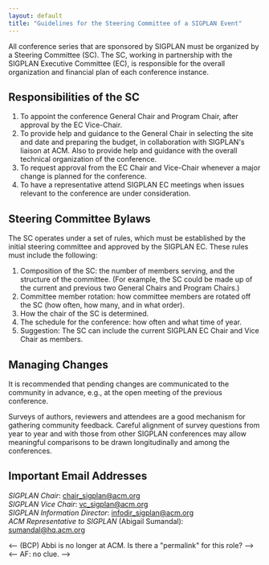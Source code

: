 ```yaml
---
layout: default
title: "Guidelines for the Steering Committee of a SIGPLAN Event"
---
```

All conference series that are sponsored by SIGPLAN must be organized by a
Steering Committee (SC). The SC, working in partnership
with the SIGPLAN Executive Committee (EC), is responsible for the
overall organization and financial plan of each conference
instance.

Responsibilities of the SC
--------------------------

1.  To appoint the conference General Chair and Program
    Chair, after approval by the EC Vice-Chair.  
    <!-- BCP: Here we say that the GC does need to be approved by the EC. -->
    <!-- AF: the problem? -->
2.  To provide help and guidance to the General Chair in selecting
    the site and date and preparing the budget, in collaboration
    with SIGPLAN's liaison at ACM. Also to provide help and
    guidance with the overall technical organization of the
    conference.
3.  To request approval from the EC Chair and Vice-Chair
    whenever a major change is planned for the conference.
4.  To have a representative attend SIGPLAN EC
    meetings when issues relevant to the conference are under
    consideration.

Steering Committee Bylaws
-------------------------

The SC operates under a set of rules, which must be
established by the initial steering committee and approved by the
SIGPLAN EC. These rules must include the following:

1.  Composition of the SC: 
    the number of members serving, and the structure of the committee.
    (For example, the SC could be made up of the current
    and previous two General Chairs and Program Chairs.)
2.  Committee member rotation: how committee members are rotated 
    off the SC (how often, how many, and in
    what order).
3.  How the chair of the SC is determined.
4.  The schedule for the conference: how often and
    what time of year.
5. Suggestion: The SC can include the current SIGPLAN EC Chair and 
   Vice Chair as members.



Managing Changes
----------------

It is recommended that pending changes are communicated to the community in advance, e.g., at the open meeting of the previous conference.

Surveys of authors, reviewers and attendees are a good mechanism for gathering community feedback.   Careful alignment of survey questions from year to year and with those from other SIGPLAN conferences may allow meaningful comparisons to be drawn longitudinally and among the conferences.



Important Email Addresses
-------------------------

_SIGPLAN Chair_:
[chair\_sigplan@acm.org](mailto:chair_sigplan@acm.org)  
_SIGPLAN Vice Chair_:
[vc\_sigplan@acm.org](mailto:vc_sigplan@acm.org)  
_SIGPLAN Information Director_:
[infodir\_sigplan@acm.org](mailto:infodir_sigplan@acm.org?subject=Conference%20Information)  
_ACM Representative to SIGPLAN_ (Abigail Sumandal):
[sumandal@hq.acm.org](mailto:sumandal@hq.acm.org)

<-- (BCP) Abbi is no longer at ACM.  Is there a "permalink" for this role? -->
<-- AF: no clue. -->
